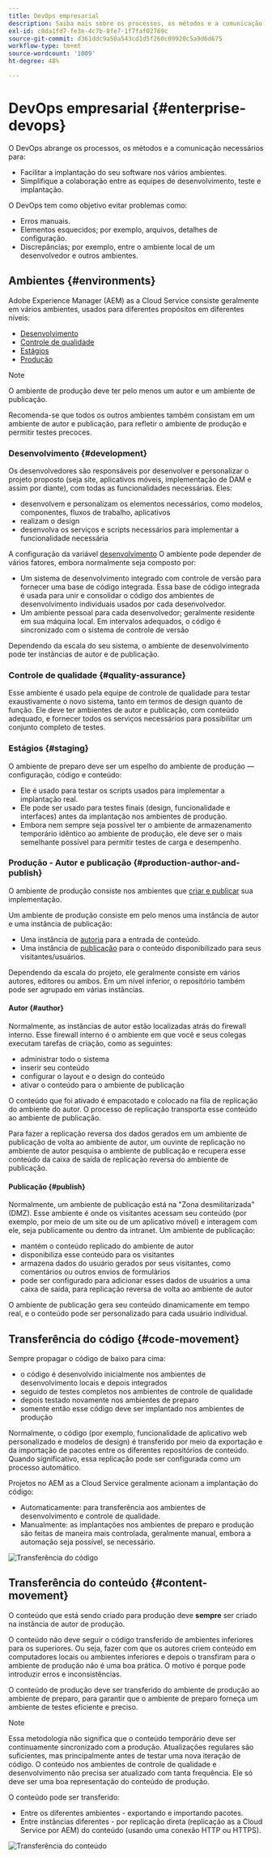 ```yaml
---
title: DevOps empresarial
description: Saiba mais sobre os processos, os métodos e a comunicação necessários para facilitar a implantação e simplificar a colaboração.
exl-id: c8da1fd7-fe3e-4c7b-8fe7-1f7faf02769c
source-git-commit: d361ddc9a50a543cd1d5f260c09920c5a9d6d675
workflow-type: tm+mt
source-wordcount: '1009'
ht-degree: 48%

---
```


# DevOps empresarial {#enterprise-devops}

O DevOps abrange os processos, os métodos e a comunicação necessários para:

* Facilitar a implantação do seu software nos vários ambientes.
* Simplifique a colaboração entre as equipes de desenvolvimento, teste e implantação.

O DevOps tem como objetivo evitar problemas como:

* Erros manuais.
* Elementos esquecidos; por exemplo, arquivos, detalhes de configuração.
* Discrepâncias; por exemplo, entre o ambiente local de um desenvolvedor e outros ambientes.

## Ambientes {#environments}

Adobe Experience Manager (AEM) as a Cloud Service consiste geralmente em vários ambientes, usados para diferentes propósitos em diferentes níveis:

* [Desenvolvimento](#development)
* [Controle de qualidade](#quality-assurance)
* [Estágios](#staging)
* [Produção](#production-author-and-publish)

>[!NOTE]
>
>O ambiente de produção deve ter pelo menos um autor e um ambiente de publicação.
>
>Recomenda-se que todos os outros ambientes também consistam em um ambiente de autor e publicação, para refletir o ambiente de produção e permitir testes precoces.

### Desenvolvimento {#development}

Os desenvolvedores são responsáveis por desenvolver e personalizar o projeto proposto (seja site, aplicativos móveis, implementação de DAM e assim por diante), com todas as funcionalidades necessárias. Eles:

* desenvolvem e personalizam os elementos necessários, como modelos, componentes, fluxos de trabalho, aplicativos
* realizam o design
* desenvolva os serviços e scripts necessários para implementar a funcionalidade necessária

A configuração da variável [desenvolvimento](/help/implementing/developing/introduction/development-guidelines.md) O ambiente pode depender de vários fatores, embora normalmente seja composto por:

* Um sistema de desenvolvimento integrado com controle de versão para fornecer uma base de código integrada. Essa base de código integrada é usada para unir e consolidar o código dos ambientes de desenvolvimento individuais usados por cada desenvolvedor.
* Um ambiente pessoal para cada desenvolvedor; geralmente residente em sua máquina local. Em intervalos adequados, o código é sincronizado com o sistema de controle de versão

Dependendo da escala do seu sistema, o ambiente de desenvolvimento pode ter instâncias de autor e de publicação.

### Controle de qualidade {#quality-assurance}

Esse ambiente é usado pela equipe de controle de qualidade para testar exaustivamente o novo sistema, tanto em termos de design quanto de função. Ele deve ter ambientes de autor e publicação, com conteúdo adequado, e fornecer todos os serviços necessários para possibilitar um conjunto completo de testes.

### Estágios {#staging}

O ambiente de preparo deve ser um espelho do ambiente de produção — configuração, código e conteúdo:

* Ele é usado para testar os scripts usados para implementar a implantação real.
* Ele pode ser usado para testes finais (design, funcionalidade e interfaces) antes da implantação nos ambientes de produção.
* Embora nem sempre seja possível ter o ambiente de armazenamento temporário idêntico ao ambiente de produção, ele deve ser o mais semelhante possível para permitir testes de carga e desempenho.

### Produção - Autor e publicação {#production-author-and-publish}

O ambiente de produção consiste nos ambientes que [criar e publicar](/help/sites-cloud/authoring/getting-started/concepts.md) sua implementação.

Um ambiente de produção consiste em pelo menos uma instância de autor e uma instância de publicação:

* Uma instância de [autoria](#author) para a entrada de conteúdo.
* Uma instância de [publicação](#publish) para o conteúdo disponibilizado para seus visitantes/usuários.

Dependendo da escala do projeto, ele geralmente consiste em vários autores, editores ou ambos. Em um nível inferior, o repositório também pode ser agrupado em várias instâncias.

#### Autor {#author}

Normalmente, as instâncias de autor estão localizadas atrás do firewall interno. Esse firewall interno é o ambiente em que você e seus colegas executam tarefas de criação, como as seguintes:

* administrar todo o sistema
* inserir seu conteúdo
* configurar o layout e o design do conteúdo
* ativar o conteúdo para o ambiente de publicação

O conteúdo que foi ativado é empacotado e colocado na fila de replicação do ambiente do autor. O processo de replicação transporta esse conteúdo ao ambiente de publicação.

Para fazer a replicação reversa dos dados gerados em um ambiente de publicação de volta ao ambiente de autor, um ouvinte de replicação no ambiente de autor pesquisa o ambiente de publicação e recupera esse conteúdo da caixa de saída de replicação reversa do ambiente de publicação.

#### Publicação {#publish}

Normalmente, um ambiente de publicação está na &quot;Zona desmilitarizada&quot; (DMZ). Esse ambiente é onde os visitantes acessam seu conteúdo (por exemplo, por meio de um site ou de um aplicativo móvel) e interagem com ele, seja publicamente ou dentro da intranet. Um ambiente de publicação:

* mantém o conteúdo replicado do ambiente de autor
* disponibiliza esse conteúdo para os visitantes
* armazena dados do usuário gerados por seus visitantes, como comentários ou outros envios de formulários
* pode ser configurado para adicionar esses dados de usuários a uma caixa de saída, para replicação reversa de volta ao ambiente de autor

O ambiente de publicação gera seu conteúdo dinamicamente em tempo real, e o conteúdo pode ser personalizado para cada usuário individual.

## Transferência do código {#code-movement}

Sempre propagar o código de baixo para cima:

* o código é desenvolvido inicialmente nos ambientes de desenvolvimento locais e depois integrados
* seguido de testes completos nos ambientes de controle de qualidade
* depois testado novamente nos ambientes de preparo
* somente então esse código deve ser implantado nos ambientes de produção

Normalmente, o código (por exemplo, funcionalidade de aplicativo web personalizado e modelos de design) é transferido por meio da exportação e da importação de pacotes entre os diferentes repositórios de conteúdo. Quando significativo, essa replicação pode ser configurada como um processo automático.

Projetos no AEM as a Cloud Service geralmente acionam a implantação do código:

* Automaticamente: para transferência aos ambientes de desenvolvimento e controle de qualidade.
* Manualmente: as implantações nos ambientes de preparo e produção são feitas de maneira mais controlada, geralmente manual, embora a automação seja possível, se necessário.

![Transferência do código](assets/code-movement.png)

## Transferência do conteúdo {#content-movement}

O conteúdo que está sendo criado para produção deve **sempre** ser criado na instância de autor de produção.

O conteúdo não deve seguir o código transferido de ambientes inferiores para os superiores. Ou seja, fazer com que os autores criem conteúdo em computadores locais ou ambientes inferiores e depois o transfiram para o ambiente de produção não é uma boa prática. O motivo é porque pode introduzir erros e inconsistências.

O conteúdo de produção deve ser transferido do ambiente de produção ao ambiente de preparo, para garantir que o ambiente de preparo forneça um ambiente de testes eficiente e preciso.

>[!NOTE]
>
>Essa metodologia não significa que o conteúdo temporário deve ser continuamente sincronizado com a produção. Atualizações regulares são suficientes, mas principalmente antes de testar uma nova iteração de código. O conteúdo nos ambientes de controle de qualidade e desenvolvimento não precisa ser atualizado com tanta frequência. Ele só deve ser uma boa representação do conteúdo de produção.

O conteúdo pode ser transferido:

* Entre os diferentes ambientes - exportando e importando pacotes.
* Entre instâncias diferentes - por replicação direta (replicação as a Cloud Service por AEM) do conteúdo (usando uma conexão HTTP ou HTTPS).

![Transferência do conteúdo](assets/content-movement.png)
